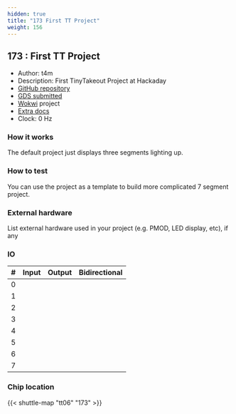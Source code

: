 ```yaml
---
hidden: true
title: "173 First TT Project"
weight: 156
---
```


## 173 : First TT Project

* Author: t4m
* Description: First TinyTakeout Project at Hackaday
* [GitHub repository](https://github.com/thornoff/tiny_tapeout_hackaday)
* [GDS submitted](https://github.com/thornoff/tiny_tapeout_hackaday/actions/runs/8755392472)
* [Wokwi](https://wokwi.com/projects/395054823569451009) project
* [Extra docs](None)
* Clock: 0 Hz

<!---

This file is used to generate your project datasheet. Please fill in the information below and delete any unused
sections.

You can also include images in this folder and reference them in the markdown. Each image must be less than
512 kb in size, and the combined size of all images must be less than 1 MB.
-->


### How it works

The default project just displays three segments lighting up.

### How to test

You can use the project as a template to build more complicated 7 segment project.

### External hardware

List external hardware used in your project (e.g. PMOD, LED display, etc), if any


### IO

| # | Input          | Output         | Bidirectional   |
| - | -------------- | -------------- | --------------- |
| 0 |  |  |  |
| 1 |  |  |  |
| 2 |  |  |  |
| 3 |  |  |  |
| 4 |  |  |  |
| 5 |  |  |  |
| 6 |  |  |  |
| 7 |  |  |  |

### Chip location

{{< shuttle-map "tt06" "173" >}}
